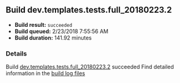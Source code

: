 ## Build dev.templates.tests.full_20180223.2
- **Build result:** `succeeded`
- **Build queued:** 2/23/2018 7:55:56 AM
- **Build duration:** 141.92 minutes
### Details
Build [dev.templates.tests.full_20180223.2](https://winappstudio.visualstudio.com/web/build.aspx?pcguid=a4ef43be-68ce-4195-a619-079b4d9834c2&builduri=vstfs%3a%2f%2f%2fBuild%2fBuild%2f25118) succeeded
Find detailed information in the [build log files](https://uwpctdiags.blob.core.windows.net/buildlogs/dev.templates.tests.full_20180223.2_logs.zip)

